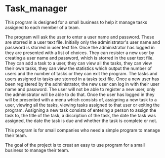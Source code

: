 # Task_manager
This program is designed for a small business to help it manage tasks assigned to each member of a team.

The program will ask the user to enter a user name and password. These are storred in a user text file. Initially only the administrator's user name and password is storred in user text file. Once the administrator has logged in they are presented with a list of choices. They can resister a new user by creating a user name and password, which is storred in the user text file. They can add a task to a user, they can view all the tasks, they can view their own tasks, they can view the statistics which output the number of users and the number of tasks or they can exit the program. The tasks and users assigned to tasks are storred in a tasks text file. Once a new user has been registered by the administrator, the new user can log in with their user name and password. The user will not be able to register a new user, only the administrator will be able to do that. Once the user has logged in they will be presented with a menu which consists of, assigning a new task to a user, viewing all the tasks, viewing tasks assigned to that user or exiting the program. Assigning a new task consists of entering a person to assign the task to, the title of the task, a discription of the task, the date the task was assigned, the date the task is due and whether the task is complete or not.

This program is for small companies who need a simple program to manage their team.

The goal of the project is to creat an easy to use program for a small business to manage their team.
